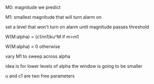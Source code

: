 M0: magnitude we predict

M1: smallest magnitude that will turn alarm on

set a level that won't turn on alarm until magnitude passes threshold

W(M:alpha) = (c1/m1)ku^M if m>m1
           
W(M:alpha) = 0 otherwise

vary M1 to sweep across alpha

idea is for lower levels of alpha the window is going to be smaller

u and c1 are two free parameters
